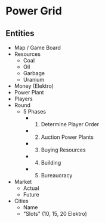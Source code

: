 # Power Grid

## Entities
- Map / Game Board
- Resources
  - Coal
  - Oil
  - Garbage
  - Uranium
- Money (Elektro)
- Power Plant
- Players
- Round
  - 5 Phases
    - 1. Determine Player Order
    - 2. Auction Power Plants
    - 3. Buying Resources
    - 4. Building
    - 5. Bureaucracy
- Market
  - Actual
  - Future
- Cities
  - Name
  - "Slots" (10, 15, 20 Elektro)
